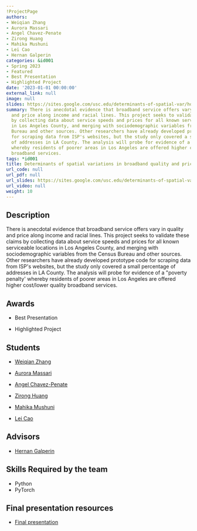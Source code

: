 ```yaml
---
!ProjectPage
authors:
- Weiqian Zhang
- Aurora Massari
- Angel Chavez-Penate
- Zirong Huang
- Mahika Mushuni
- Lei Cao
- Hernan Galperin
categories: &id001
- Spring 2023
- Featured
- Best Presentation
- Highlighted Project
date: '2023-01-01 00:00:00'
external_link: null
image: null
slides: https://sites.google.com/usc.edu/determinants-of-spatial-var/home
summary: There is anecdotal evidence that broadband service offers vary in quality
  and price along income and racial lines. This project seeks to validate these claims
  by collecting data about service speeds and prices for all known serviceable locations
  in Los Angeles County, and merging with sociodemographic variables from the Census
  Bureau and other sources. Other researchers have already developed prototype code
  for scraping data from ISP's websites, but the study only covered a small percentage
  of addresses in LA County. The analysis will probe for evidence of a "poverty penalty'
  whereby residents of poorer areas in Los Angeles are offered higher cost/lower quality
  broadband services.
tags: *id001
title: Determinants of spatial variations in broadband quality and prices
url_code: null
url_pdf: null
url_slides: https://sites.google.com/usc.edu/determinants-of-spatial-var/home
url_video: null
weight: 10
---
```

## Description

There is anecdotal evidence that broadband service offers vary in quality and price along income and racial lines. This project seeks to validate these claims by collecting data about service speeds and prices for all known serviceable locations in Los Angeles County, and merging with sociodemographic variables from the Census Bureau and other sources. Other researchers have already developed prototype code for scraping data from ISP&#39;s websites, but the study only covered a small percentage of addresses in LA County. The analysis will probe for evidence of a &#34;poverty penalty&#39; whereby residents of poorer areas in Los Angeles are offered higher cost/lower quality broadband services.



## Awards
* Best Presentation

* Highlighted Project





## Students

* [Weiqian Zhang](../../../author/weiqian-zhang)

* [Aurora Massari](../../../author/aurora-massari)

* [Angel Chavez-Penate](../../../author/angel-chavez-penate)

* [Zirong Huang](../../../author/zirong-huang)

* [Mahika Mushuni](../../../author/mahika-mushuni)

* [Lei Cao](../../../author/lei-cao)

## Advisors

* [Hernan Galperin](../../../author/hernan-galperin)

## Skills Required by the team


* Python
* PyTorch
## Final presentation resources

* [Final presentation](https://sites.google.com/usc.edu/determinants-of-spatial-var/home)